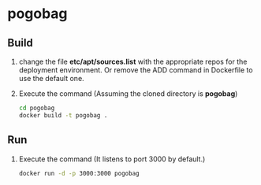 pogobag
=======

Build
-----

1. change the file __etc/apt/sources.list__ with the appropriate repos for the deployment environment. Or remove the ADD command in Dockerfile to use the default one.
2. Execute the command (Assuming the cloned directory is __pogobag__)

    ```bash
    cd pogobag
    docker build -t pogobag .
    ```

Run
---

1. Execute the command (It listens to port 3000 by default.)

    ```bash
    docker run -d -p 3000:3000 pogobag
    ```
